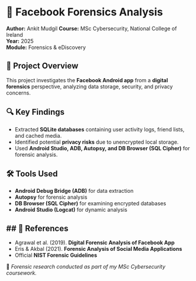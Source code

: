 # 📌 Facebook Forensics Analysis  
**Author:** Ankit Mudgil
**Course:** MSc Cybersecurity, National College of Ireland  
**Year:** 2025  
**Module:** Forensics & eDiscovery 

## 📖 Project Overview  
This project investigates the **Facebook Android app** from a **digital forensics** perspective, analyzing data storage, security, and privacy concerns.  

## 🔍 Key Findings  
- Extracted **SQLite databases** containing user activity logs, friend lists, and cached media.  
- Identified potential **privacy risks** due to unencrypted local storage.  
- Used **Android Studio, ADB, Autopsy, and DB Browser (SQL Cipher)** for forensic analysis.  

## 🛠️ Tools Used  
- **Android Debug Bridge (ADB)** for data extraction  
- **Autopsy** for forensic analysis  
- **DB Browser (SQL Cipher)** for examining encrypted databases  
- **Android Studio (Logcat)** for dynamic analysis  

## ## 📜 References  
- Agrawal et al. (2019). **Digital Forensic Analysis of Facebook App**  
- Eris & Akbal (2021). **Forensic Analysis of Social Media Applications**  
- Official **NIST Forensic Guidelines**  

📌 *Forensic research conducted as part of my MSc Cybersecurity coursework.*
